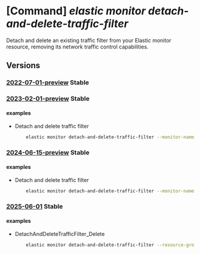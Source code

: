 # [Command] _elastic monitor detach-and-delete-traffic-filter_

Detach and delete an existing traffic filter from your Elastic monitor resource, removing its network traffic control capabilities.

## Versions

### [2022-07-01-preview](/Resources/mgmt-plane/L3N1YnNjcmlwdGlvbnMve30vcmVzb3VyY2Vncm91cHMve30vcHJvdmlkZXJzL21pY3Jvc29mdC5lbGFzdGljL21vbml0b3JzL3t9L2RldGFjaGFuZGRlbGV0ZXRyYWZmaWNmaWx0ZXI=/2022-07-01-preview.xml) **Stable**

<!-- mgmt-plane /subscriptions/{}/resourcegroups/{}/providers/microsoft.elastic/monitors/{}/detachanddeletetrafficfilter 2022-07-01-preview -->

### [2023-02-01-preview](/Resources/mgmt-plane/L3N1YnNjcmlwdGlvbnMve30vcmVzb3VyY2Vncm91cHMve30vcHJvdmlkZXJzL21pY3Jvc29mdC5lbGFzdGljL21vbml0b3JzL3t9L2RldGFjaGFuZGRlbGV0ZXRyYWZmaWNmaWx0ZXI=/2023-02-01-preview.xml) **Stable**

<!-- mgmt-plane /subscriptions/{}/resourcegroups/{}/providers/microsoft.elastic/monitors/{}/detachanddeletetrafficfilter 2023-02-01-preview -->

#### examples

- Detach and delete traffic filter
    ```bash
        elastic monitor detach-and-delete-traffic-filter --monitor-name -g rg --ruleset-id id
    ```

### [2024-06-15-preview](/Resources/mgmt-plane/L3N1YnNjcmlwdGlvbnMve30vcmVzb3VyY2Vncm91cHMve30vcHJvdmlkZXJzL21pY3Jvc29mdC5lbGFzdGljL21vbml0b3JzL3t9L2RldGFjaGFuZGRlbGV0ZXRyYWZmaWNmaWx0ZXI=/2024-06-15-preview.xml) **Stable**

<!-- mgmt-plane /subscriptions/{}/resourcegroups/{}/providers/microsoft.elastic/monitors/{}/detachanddeletetrafficfilter 2024-06-15-preview -->

#### examples

- Detach and delete traffic filter
    ```bash
        elastic monitor detach-and-delete-traffic-filter --monitor-name -g rg --ruleset-id id
    ```

### [2025-06-01](/Resources/mgmt-plane/L3N1YnNjcmlwdGlvbnMve30vcmVzb3VyY2Vncm91cHMve30vcHJvdmlkZXJzL21pY3Jvc29mdC5lbGFzdGljL21vbml0b3JzL3t9L2RldGFjaGFuZGRlbGV0ZXRyYWZmaWNmaWx0ZXI=/2025-06-01.xml) **Stable**

<!-- mgmt-plane /subscriptions/{}/resourcegroups/{}/providers/microsoft.elastic/monitors/{}/detachanddeletetrafficfilter 2025-06-01 -->

#### examples

- DetachAndDeleteTrafficFilter_Delete
    ```bash
        elastic monitor detach-and-delete-traffic-filter --resource-group myResourceGroup --monitor-name myMonitor --ruleset-id 31d91b5afb6f4c2eaaf104c97b1991dd
    ```
